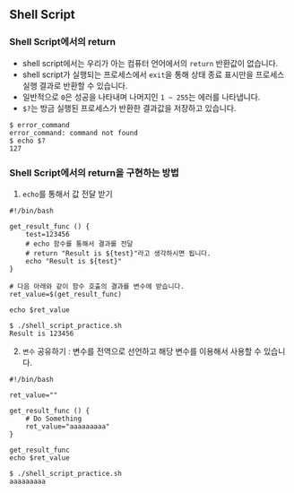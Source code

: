 ## Shell Script

### Shell Script에서의 return
* shell script에서는 우리가 아는 컴퓨터 언어에서의 `return` 반환값이 없습니다.
* shell script가 실행되는 프로세스에서 `exit`을 통해 상태 종료 표시만을 프로세스 실행 결과로 반환할 수 있습니다.
* 일반적으로 `0`은 성공을 나타내며 나머지인 `1 ~ 255`는 에러를 나타냅니다.
* `$?`는 방금 실행된 프로세스가 반환한 결과값을 저장하고 있습니다.

```
$ error_command
error_command: command not found
$ echo $?
127
```

### Shell Script에서의 return을 구현하는 방법

1) `echo`를 통해서 값 전달 받기

```
#!/bin/bash

get_result_func () {
	test=123456
	# echo 함수를 통해서 결과를 전달
	# return "Result is ${test}"라고 생각하시면 됩니다.
	echo "Result is ${test}"
}

# 다음 아래와 같이 함수 호출의 결과를 변수에 받습니다.
ret_value=$(get_result_func)

echo $ret_value
```

```
$ ./shell_script_practice.sh
Result is 123456
```

2) `변수` 공유하기 : 변수를 전역으로 선언하고 해당 변수를 이용해서 사용할 수 있습니다.

```
#!/bin/bash

ret_value=""

get_result_func () {
	# Do Something
	ret_value="aaaaaaaaa"
}

get_result_func
echo $ret_value
```

```
$ ./shell_script_practice.sh
aaaaaaaaa
```

